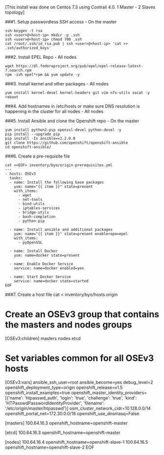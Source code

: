[This install was done on Centos 7.3 using Contrail 4.0. 1 Master - 2 Slaves topology]

###1. Setup passwordless SSH access - On the master
```
ssh-keygen -t rsa
ssh <user>@<host-ip> mkdir -p .ssh
ssh <user>@<host-ip> chmod 700 .ssh
cat /root/.ssh/id_rsa.pub | ssh <user>@<host-ip> 'cat >> .ssh/authorized_keys'
```

###2. Install EPEL Repo - All nodes 
```
wget https://dl.fedoraproject.org/pub/epel/epel-release-latest-7.noarch.rpm
rpm -ivh epel*rpm && yum update -y 
```

###3. Install kernel and other packages  - All nodes 
```
yum install kernel-devel kernel-headers git vim nfs-utils socat -y
reboot
```
###4. Add hostnames in /etc/hosts or make sure DNS resolution is happening in the cluster for all nodes - All nodes 

###5. Install Ansible and clone the Openshift repo - On the master
```
yum install python2-pip openssl-devel python-devel -y
pip install --upgrade pip
pip install -Iv ansible==2.2.0.0
git clone https://github.com/openshift/openshift-ansible
cd openshift-ansible/
```

###6. Create a pre-requisite file 
```
cat <<EOF> inventory/byo/origin-prerequisites.yml
---
- hosts: OSEv3
  tasks:
  - name: Install the following base packages
    yum: name="{{ item }}" state=present
    with_items:
      - wget
      - net-tools
      - bind-utils
      - iptables-services
      - bridge-utils
      - bash-completion
      - python-pip

  - name: Install ansible and additional packages
    yum: name="{{ item }}" state=present enablerepo=epel
    with_items:
      - pyOpenSSL

  - name: Install Docker
    yum: name=docker state=present

  - name: Enable Docker Service
    service: name=docker enabled=yes

  - name: Start Docker Service
    service: name=docker state=started
EOF
```

###7. Create a host file 
cat <<EOF> inventory/byo/hosts.origin
# Create an OSEv3 group that contains the masters and nodes groups
[OSEv3:children]
masters
nodes
etcd

# Set variables common for all OSEv3 hosts
[OSEv3:vars]
ansible_ssh_user=root
ansible_become=yes
debug_level=2
openshift_deployment_type=origin
openshift_release=v1.5
openshift_install_examples=true
openshift_master_identity_providers=[{'name': 'htpasswd_auth', 'login': 'true', 'challenge': 'true', 'kind': 'HTPasswdPasswordIdentityProvider', 'filename': '/etc/origin/master/htpasswd'}]
osm_cluster_network_cidr=10.128.0.0/14
openshift_portal_net=172.30.0.0/16
openshift_use_dnsmasq=False

[masters]
100.64.16.3 openshift_hostname=openshift-master 

[etcd]
100.64.16.3 openshift_hostname=openshift-master 

[nodes]
100.64.16.4 openshift_hostname=openshift-slave-1 
100.64.16.5 openshift_hostname=openshift-slave-2 
EOF

